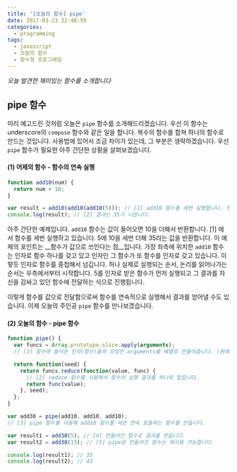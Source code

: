 ```yaml
---
title: '[오늘의 함수] pipe'
date: 2017-03-23 22:48:59
categories:
  - programming
tags:
  - javascript
  - 오늘의 함수
  - 함수형 프로그래밍
---
```

_오늘 발견한 재미있는 함수를 소개합니다_

## pipe 함수

미리 예고드린 것처럼 오늘은 `pipe` 함수를 소개해드리겠습니다. 우선 이 함수는 underscore의 `compose` 함수와 같은 일을 합니다. 복수의 함수를 합쳐 하나의 함수로 만드는 것입니다. 사용법에 있어서 조금 차이가 있는데, 그 부분은 생략하겠습니다. 우선 `pipe` 함수가 필요한 아주 간단한 상황을 살펴보겠습니다.

#### (1) 어제의 함수 - 함수의 연속 실행
```javascript
function add10(num) {
  return num + 10;
}

var result = add10(add10(add10(5))); // [1] add10 함수를 세번 실행합니다. 첫번째 인자는 5입니다.
console.log(result); // [2] 결과는 35가 나옵니다.
```

아주 간단한 예제입니다. `add10` 함수는 값이 들어오면 10을 더해서 반환합니다. [1] 에서 함수를 세번 실행하고 있습니다. 5에 10을 세번 더해 35라는 값을 반환합니다. 이 예제의 포인트는 __함수가 값으로 쓰인다는 점__입니다. 가장 좌측에 위치한 `add10` 함수는 인자로 함수 하나를 갖고 있고 인자인 그 함수가 또 함수를 인자로 갖고 있습니다. 이렇듯 인자로 함수를 중첩해서 넘깁니다. 허나 실제로 실행되는 순서, 논리를 읽어나가는 순서는 우측에서부터 시작합니다. 5를 인자로 받은 함수가 먼저 실행되고 그 결과를 자신을 감싸고 있던 함수에 전달하는 식으로 진행됩니다. 

이렇게 함수를 값으로 전달함으로써 함수를 연속적으로 실행해서 결과를 얻어낼 수도 있습니다. 이제 오늘의 주인공 `pipe` 함수를 만나보겠습니다.

#### (2) 오늘의 함수 - pipe 함수
```javascript
function pipe() {
  var funcs = Array.prototype.slice.apply(arguments); 
  // [1] 함수에 들어온 인자(함수)들의 모임인 arguments를 배열로 만들어줍니다. (원래 arguments는 유사 배열입니다.)

  return function(seed) {
    return funcs.reduce(function(value, func) { 
      // [2] reduce 함수를 사용해서 함수의 실행 결과를 하나로 합칩니다.
      return func(value);
    }, seed);
  };
}

var add30 = pipe(add10, add10, add10); 
// [3] pipe 함수를 이용해 add10 함수를 세번 연속 호출하는 함수를 만듭니다.

var result1 = add30(5); // [4] 만들어진 함수로 결과를 만듭니다.
var result2 = add30(13); // [5] pipe로 만들어진 함수는 재사용 가능합니다.

console.log(result1); // 35
console.log(result2); // 43
```
